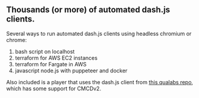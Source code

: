 
## Thousands (or more) of automated dash.js clients.


Several ways to run automated dash.js clients using headless chromium or chrome:
1. bash script on localhost
1. terraform for AWS EC2 instances
1. terraform for Fargate in AWS
1. javascript node.js with puppeteer and docker

Also included is a player that uses the dash.js client from 
[this qualabs repo](https://github.com/montevideo-tech/cmcd-analyzer/tree/feature/cmcd-v2-demuxed/analyzer-dashboard/public), 
which has some support for CMCDv2.




